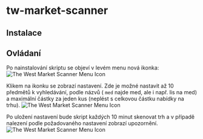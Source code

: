 # tw-market-scanner

## Instalace

## Ovládaní

Po nainstalování skriptu se objeví v levém menu nová ikonka:
![The West Market Scanner Menu Icon](doc/twsm-menu-image.png)

Klikem na ikonku se zobrazí nastavení. Zde je možné nastavit až 10 předmětů k vyhledávání, podle názvů ( `med` najde med, ale i např. lis na med) a maximální částky za jeden kus (neplést s celkovou částku nabídky na trhu).
![The West Market Scanner Menu Icon](doc/twsm-setting-image.png)

Po uložení nastavení bude skript každých 10 minut skenovat trh a v případě nalezení podle požadovaného nastavení zobrazí upozornění.
![The West Market Scanner Menu Icon](doc/twsm-results-image.png)

